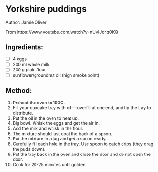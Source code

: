 # Yorkshire puddings
Author: Jamie Oliver

From https://www.youtube.com/watch?v=nUvIJqhq0KQ


## Ingredients:
- [ ] 4 eggs
- [ ] 200 ml whole milk
- [ ] 200 g plain flour
- [ ] sunflower/groundnut oil (high smoke point)

## Method:
1. Preheat the oven to 190C.
2. Fill your cupcake tray with oil---overfill at one end, and tip the tray to distribute.
3. Put the oil in the oven to heat up.
4. Big bowl. Whisk the eggs and get the air in.
5. Add the milk and whisk in the flour.
6. The mixture should just coat the back of a spoon.
7. Put the mixture in a jug and get a spoon ready.
8. Carefully fill each hole in the tray. Use spoon to catch drips (they drag the puds down).
9. Put the tray back in the oven and close the door and do not open the door.
10. Cook for 20-25 minutes until golden.
